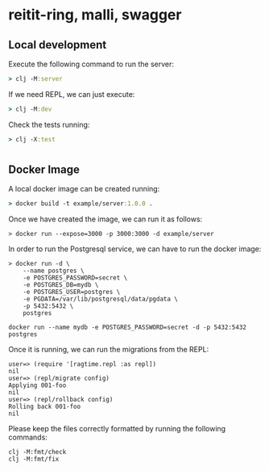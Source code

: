 # reitit-ring, malli, swagger

## Local development

Execute the following command to run the server: 
```clj
> clj -M:server
```

If we need REPL, we can just execute:
```clj
> clj -M:dev
```

Check the tests running:
```clj
> clj -X:test
```
#
## Docker Image
A local docker image can be created running:

```clj
> docker build -t example/server:1.0.0 .
```

Once we have created the image, we can run it as follows:
```
> docker run --expose=3000 -p 3000:3000 -d example/server
```

In order to run the Postgresql service, we can have to run the docker image:
```
> docker run -d \
	--name postgres \
	-e POSTGRES_PASSWORD=secret \
    -e POSTGRES_DB=mydb \
    -e POSTGRES_USER=postgres \
	-e PGDATA=/var/lib/postgresql/data/pgdata \
	-p 5432:5432 \
	postgres

docker run --name mydb -e POSTGRES_PASSWORD=secret -d -p 5432:5432 postgres
```

Once it is running, we can run the migrations from the REPL:
```
user=> (require '[ragtime.repl :as repl])
nil
user=> (repl/migrate config)
Applying 001-foo
nil
user=> (repl/rollback config)
Rolling back 001-foo
nil
```

Please keep the files correctly formatted by running the following commands:
```
clj -M:fmt/check
clj -M:fmt/fix  
```